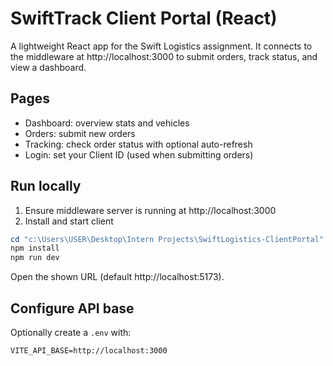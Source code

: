 # SwiftTrack Client Portal (React)

A lightweight React app for the Swift Logistics assignment. It connects to the middleware at http://localhost:3000 to submit orders, track status, and view a dashboard.

## Pages
- Dashboard: overview stats and vehicles
- Orders: submit new orders
- Tracking: check order status with optional auto-refresh
- Login: set your Client ID (used when submitting orders)

## Run locally
1. Ensure middleware server is running at http://localhost:3000
2. Install and start client

```powershell
cd "c:\Users\USER\Desktop\Intern Projects\SwiftLogistics-ClientPortal"
npm install
npm run dev
```

Open the shown URL (default http://localhost:5173).

## Configure API base
Optionally create a `.env` with:
```
VITE_API_BASE=http://localhost:3000
```
